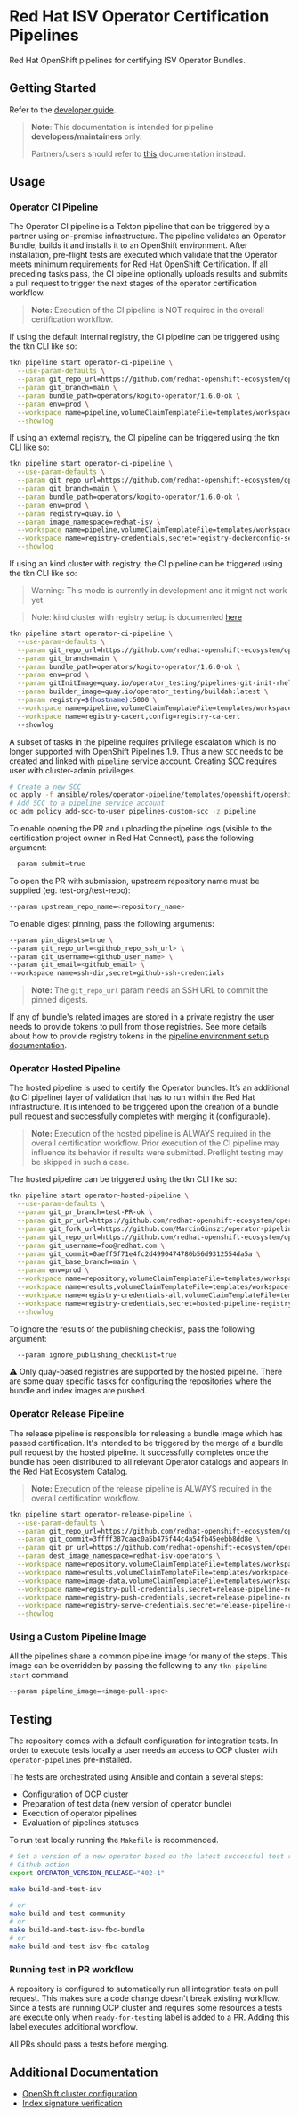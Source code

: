 # Red Hat ISV Operator Certification Pipelines

Red Hat OpenShift pipelines for certifying ISV Operator Bundles.

## Getting Started

Refer to the [developer guide](docs/developer-guide.md).

> **Note**: This documentation is intended for pipeline
> **developers/maintainers** only.
>
> Partners/users should refer to
[this](https://github.com/redhat-openshift-ecosystem/certification-releases/blob/main/4.9/ga/operator-cert-workflow.md)
documentation instead.

## Usage

### Operator CI Pipeline

The Operator CI pipeline is a Tekton pipeline that can be triggered by
a partner using on-premise infrastructure. The pipeline validates an Operator
Bundle, builds it and installs it to an OpenShift environment. After
installation, pre-flight tests are executed which validate that the Operator
meets minimum requirements for Red Hat OpenShift Certification. If all
preceding tasks pass, the CI pipeline optionally uploads results and submits a
pull request to trigger the next stages of the operator certification workflow.

> **Note:** Execution of the CI pipeline is NOT required in the overall
> certification workflow.

If using the default internal registry, the CI pipeline can be triggered using
the tkn CLI like so:

```bash
tkn pipeline start operator-ci-pipeline \
  --use-param-defaults \
  --param git_repo_url=https://github.com/redhat-openshift-ecosystem/operator-pipelines-test.git \
  --param git_branch=main \
  --param bundle_path=operators/kogito-operator/1.6.0-ok \
  --param env=prod \
  --workspace name=pipeline,volumeClaimTemplateFile=templates/workspace-template.yml \
  --showlog
```

If using an external registry, the CI pipeline can be triggered using the tkn CLI like so:

```bash
tkn pipeline start operator-ci-pipeline \
  --use-param-defaults \
  --param git_repo_url=https://github.com/redhat-openshift-ecosystem/operator-pipelines-test.git \
  --param git_branch=main \
  --param bundle_path=operators/kogito-operator/1.6.0-ok \
  --param env=prod \
  --param registry=quay.io \
  --param image_namespace=redhat-isv \
  --workspace name=pipeline,volumeClaimTemplateFile=templates/workspace-template.yml \
  --workspace name=registry-credentials,secret=registry-dockerconfig-secret \
  --showlog
```

If using an kind cluster with registry, the CI pipeline can be triggered using
the tkn CLI like so:
> Warning: This mode is currently in development and it might not work yet.

> Note: kind cluster with registry setup is documented [here](docs/kind-cluster.md#kind-cluster-setup)

```bash
tkn pipeline start operator-ci-pipeline \
  --use-param-defaults \
  --param git_repo_url=https://github.com/redhat-openshift-ecosystem/operator-pipelines-test.git \
  --param git_branch=main \
  --param bundle_path=operators/kogito-operator/1.6.0-ok \
  --param env=prod \
  --param gitInitImage=quay.io/operator_testing/pipelines-git-init-rhel8:latest \
  --param builder_image=quay.io/operator_testing/buildah:latest \
  --param registry=$(hostname):5000 \
  --workspace name=pipeline,volumeClaimTemplateFile=templates/workspace-template.yml \
  --workspace name=registry-cacert,config=registry-ca-cert
  --showlog
```

A subset of tasks in the pipeline requires privilege escalation which is no
longer supported with OpenShift Pipelines 1.9. Thus a new `SCC` needs to be
created and linked with `pipeline` service account. Creating
[SCC](https://docs.openshift.com/container-platform/4.11/authentication/managing-security-context-constraints.html#security-context-constraints-creating_configuring-internal-oauth)
requires user with cluster-admin privileges.

```bash
# Create a new SCC
oc apply -f ansible/roles/operator-pipeline/templates/openshift/openshift-pipelines-custom-scc.yml
# Add SCC to a pipeline service account
oc adm policy add-scc-to-user pipelines-custom-scc -z pipeline
```

To enable opening the PR and uploading the pipeline logs (visible to the certification project
owner in Red Hat Connect), pass the following argument:

```bash
--param submit=true
```

To open the PR with submission, upstream repository name
must be supplied (eg. test-org/test-repo):

```bash
--param upstream_repo_name=<repository_name>
```

To enable digest pinning, pass the following arguments:

```bash
--param pin_digests=true \
--param git_repo_url=<github_repo_ssh_url> \
--param git_username=<github_user_name> \
--param git_email=<github_email> \
--workspace name=ssh-dir,secret=github-ssh-credentials
```

> **Note:** The `git_repo_url` param needs an SSH URL to commit the pinned digests.

If any of bundle's related images are stored in a private registry the user needs to provide tokens
to pull from those registries. See more details about how to provide registry tokens in the
[pipeline environment setup documentation](docs/pipeline-env-setup.md#registry-credentials).

### Operator Hosted Pipeline

The hosted pipeline is used to certify the Operator bundles.
It’s an additional (to CI pipeline) layer of validation that has to run within
the Red Hat infrastructure. It is intended to be triggered upon the creation of a
bundle pull request and successfully completes with merging it (configurable).

> **Note:** Execution of the hosted pipeline is ALWAYS required in the overall certification workflow.
Prior execution of the CI pipeline may influence its behavior if results were submitted. Preflight
testing may be skipped in such a case.

The hosted pipeline can be triggered using the tkn CLI like so:

```bash
tkn pipeline start operator-hosted-pipeline \
  --use-param-defaults \
  --param git_pr_branch=test-PR-ok \
  --param git_pr_url=https://github.com/redhat-openshift-ecosystem/operator-pipelines-test/pull/31 \
  --param git_fork_url=https://github.com/MarcinGinszt/operator-pipelines-test.git \
  --param git_repo_url=https://github.com/redhat-openshift-ecosystem/operator-pipelines-test.git \
  --param git_username=foo@redhat.com \
  --param git_commit=0aeff5f71e4fc2d4990474780b56d9312554da5a \
  --param git_base_branch=main \
  --param env=prod \
  --workspace name=repository,volumeClaimTemplateFile=templates/workspace-template-small.yml \
  --workspace name=results,volumeClaimTemplateFile=templates/workspace-template.yml \
  --workspace name=registry-credentials-all,volumeClaimTemplateFile=templates/workspace-template-small.yml \
  --workspace name=registry-credentials,secret=hosted-pipeline-registry-auth-secret \
  --showlog
```

To ignore the results of the publishing checklist, pass the following argument:

```bash
  --param ignore_publishing_checklist=true
```

:warning: Only quay-based registries are supported by the hosted pipeline.
There are some quay specific tasks for configuring the repositories where
the bundle and index images are pushed.

### Operator Release Pipeline

The release pipeline is responsible for releasing a bundle image which has passed certification.
It's intended to be triggered by the merge of a bundle pull request by the hosted pipeline.
It successfully completes once the bundle has been distributed to all relevant Operator catalogs
and appears in the Red Hat Ecosystem Catalog.

> **Note:** Execution of the release pipeline is ALWAYS required in the overall certification workflow.

```bash
tkn pipeline start operator-release-pipeline \
  --use-param-defaults \
  --param git_repo_url=https://github.com/redhat-openshift-ecosystem/operator-pipelines-test.git \
  --param git_commit=3ffff387caac0a5b475f44c4a54fb45eebb8dd8e \
  --param git_pr_url=https://github.com/redhat-openshift-ecosystem/operator-pipelines-test/pull/31 \
  --param dest_image_namespace=redhat-isv-operators \
  --workspace name=repository,volumeClaimTemplateFile=templates/workspace-template.yml \
  --workspace name=results,volumeClaimTemplateFile=templates/workspace-template-small.yml \
  --workspace name=image-data,volumeClaimTemplateFile=templates/workspace-template-small.yml \
  --workspace name=registry-pull-credentials,secret=release-pipeline-registry-auth-pull-secret \
  --workspace name=registry-push-credentials,secret=release-pipeline-registry-auth-push-secret \
  --workspace name=registry-serve-credentials,secret=release-pipeline-registry-auth-serve-secret \
  --showlog
```

### Using a Custom Pipeline Image

All the pipelines share a common pipeline image for many of the steps.
This image can be overridden by passing the following to any `tkn pipeline start` command.

```bash
--param pipeline_image=<image-pull-spec>
```

## Testing
The repository comes with a default configuration for integration tests. In order to
execute tests locally a user needs an access to OCP cluster with `operator-pipelines`
pre-installed.

The tests are orchestrated using Ansible and contain a several steps:
 - Configuration of OCP cluster
 - Preparation of test data (new version of operator bundle)
 - Execution of operator pipelines
 - Evaluation of pipelines statuses

To run test locally running the `Makefile` is recommended.

```bash
# Set a version of a new operator based on the latest successful test run in
# Github action
export OPERATOR_VERSION_RELEASE="402-1"

make build-and-test-isv

# or
make build-and-test-community
# or
make build-and-test-isv-fbc-bundle
# or
make build-and-test-isv-fbc-catalog
```

### Running test in PR workflow
A repository is configured to automatically run all integration tests on pull request.
This makes sure a code change doesn't break existing workflow. Since a tests are
running OCP cluster and requires some resources a tests are execute only when
`ready-for-testing` label is added to a PR. Adding this label executes additional
workflow.

All PRs should pass a tests before merging.
## Additional Documentation

- [OpenShift cluster configuration](docs/cluster-config.md)
- [Index signature verification](docs/index-signature-verification.md)
